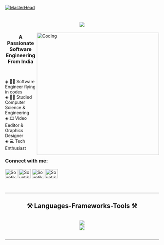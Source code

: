 [![MasterHead](https://i.imgur.com/QQmKhRR.png)](https://github.com/Souptik-Sarkar)

<h1 align="center">
    <img src="https://readme-typing-svg.herokuapp.com/?font=Anton&color=513CA0&size=35&center=true&vCenter=true&width=500&height=70&duration=4000&lines=Hi+There!+Everyone+👋;+I'm+Souptik+Sarkar!;" />
</h1>

<!-- Main Body -->

<img align="right" alt="Coding" width="400" src="https://cdn.dribbble.com/users/1708816/screenshots/15637256/media/f9826f0af8a49462f048262a8502035b.gif">

<h3 align="center">A Passionate Software Engineering From India</h3>

<br/>

<div align="left">
 
◈ 👨‍💻 Software Engineer flying in codes<br>
◈ 👨‍🎓 Studied Computer Science & Engineering <br>
◈ 🎞️ Video Eeditor & Graphics Designer <br>
◈ 💻 Tech Enthusiast <br>

<h3 align="left">Connect with me:</h3>
<p align="left">
<a href="https://www.facebook.com/share/MrZnkg3tF9BL4ogV/?mibextid=qi2Omg" target="blank"><img align="center" src="https://raw.githubusercontent.com/rahuldkjain/github-profile-readme-generator/master/src/images/icons/Social/facebook.svg" alt="SouptikSarkarFB" height="30" width="40" /></a>
<a href="https://www.hackerrank.com" target="blank"><img align="center" src="https://raw.githubusercontent.com/rahuldkjain/github-profile-readme-generator/master/src/images/icons/Social/hackerrank.svg" alt="SouptikSaarkarHR" height="30" width="40" /></a>
<a href="https://www.leetcode.com" target="blank"><img align="center" src="https://raw.githubusercontent.com/rahuldkjain/github-profile-readme-generator/master/src/images/icons/Social/leet-code.svg" alt="SouptikSarkarLC" height="30" width="40" /></a>
<a href="https://www.hackerearth.com" target="blank"><img align="center" src="https://raw.githubusercontent.com/rahuldkjain/github-profile-readme-generator/master/src/images/icons/Social/hackerearth.svg" alt="SouptikSarakrHE" height="30" width="40" /></a><br><br><br>
</p>
<hr/>

<!-- Languages and tools -->

<h2 align="center">⚒️ Languages-Frameworks-Tools ⚒️</h2>
<br/>
<div align="center">
    <img src="https://skillicons.dev/icons?i=react,bootstrap,html,css,vscode,github,figma,git,r,mysql" /><br>
    <img src="https://skillicons.dev/icons?i=nodejs,python,javascript,typescript,express,mongodb,c,java,nextjs" /><br>
</div>

<br/>
<hr/>

<!-- my contribution -->




